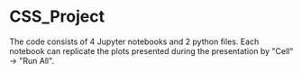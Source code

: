 # CSS_Project

The code consists of 4 Jupyter notebooks and 2 python files. Each notebook can replicate the plots presented during the presentation by
"Cell" -> "Run All".
